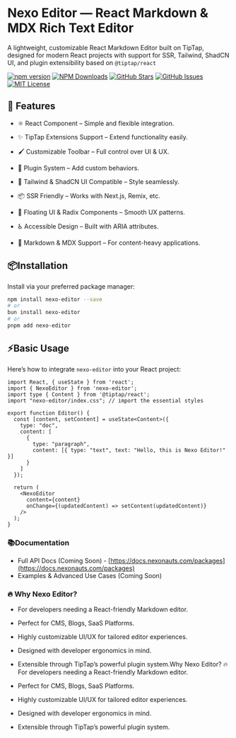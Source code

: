 # Nexo Editor — React Markdown & MDX Rich Text Editor

A lightweight, customizable React Markdown Editor built on TipTap, designed for modern React projects with support for SSR, Tailwind, ShadCN UI, and plugin extensibility based on `@tiptap/react`

[![npm version](https://badge.fury.io/js/nexo-editor.svg)](https://www.npmjs.com/package/nexo-editor)
[![NPM Downloads](https://img.shields.io/npm/dy/nexo-editor)](https://www.npmjs.com/package/nexo-editor)
[![GitHub Stars](https://img.shields.io/github/stars/kanakkholwal/nexo-editor?style=social)](https://github.com/kanakkholwal/nexo-editor/stargazers)
[![GitHub Issues](https://img.shields.io/github/issues/kanakkholwal/nexo-editor)](https://github.com/kanakkholwal/nexo-editor/issues)
[![MIT License](https://img.shields.io/badge/License-MIT-blue)](LICENSE)

## 🚀 Features

- ⚛️ React Component – Simple and flexible integration.

- ✨ TipTap Extensions Support – Extend functionality easily.

- 🖌️ Customizable Toolbar – Full control over UI & UX.

- 🧩 Plugin System – Add custom behaviors.

- 🎨 Tailwind & ShadCN UI Compatible – Style seamlessly.

- 📦 SSR Friendly – Works with Next.js, Remix, etc.

- 🔌 Floating UI & Radix Components – Smooth UX patterns.

- ♿ Accessible Design – Built with ARIA attributes.

- 📄 Markdown & MDX Support – For content-heavy applications.

## 📦Installation

Install via your preferred package manager:

```bash
npm install nexo-editor --save
# or
bun install nexo-editor
# or
pnpm add nexo-editor
```

## ⚡Basic Usage

Here’s how to integrate `nexo-editor` into your React project:

```tsx editor.jsx
import React, { useState } from 'react';
import { NexoEditor } from 'nexo-editor';
import type { Content } from '@tiptap/react';
import "nexo-editor/index.css"; // import the essential styles

export function Editor() {
  const [content, setContent] = useState<Content>({
    type: "doc",
    content: [
      {
        type: "paragraph",
        content: [{ type: "text", text: "Hello, this is Nexo Editor!" }]
      }
    ]
  });

  return (
    <NexoEditor
      content={content}
      onChange={(updatedContent) => setContent(updatedContent)}
    />
  );
}

```

### 📚Documentation

- Full API Docs (Coming Soon) - [https://docs.nexonauts.com/packages](https://docs.nexonauts.com/packages)
- Examples & Advanced Use Cases (Coming Soon)

### 🔥 Why Nexo Editor?

- For developers needing a React-friendly Markdown editor.

- Perfect for CMS, Blogs, SaaS Platforms.

- Highly customizable UI/UX for tailored editor experiences.

- Designed with developer ergonomics in mind.

- Extensible through TipTap’s powerful plugin system.Why Nexo Editor? 🔥
For developers needing a React-friendly Markdown editor.

- Perfect for CMS, Blogs, SaaS Platforms.

- Highly customizable UI/UX for tailored editor experiences.

- Designed with developer ergonomics in mind.

- Extensible through TipTap’s powerful plugin system.

